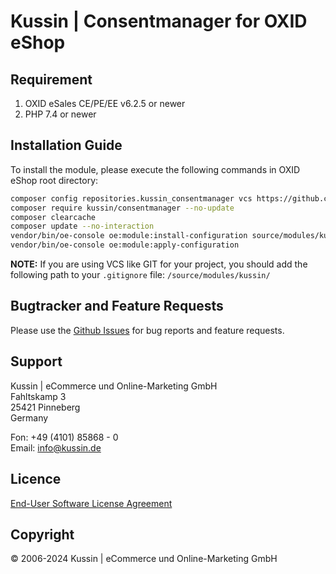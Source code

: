 # Kussin | Consentmanager for OXID eShop

## Requirement

1. OXID eSales CE/PE/EE v6.2.5 or newer
2. PHP 7.4 or newer

## Installation Guide

To install the module, please execute the following commands in OXID eShop root directory:

```bash
composer config repositories.kussin_consentmanager vcs https://github.com/kussin/OxidConsentmanager.git
composer require kussin/consentmanager --no-update
composer clearcache
composer update --no-interaction
vendor/bin/oe-console oe:module:install-configuration source/modules/kussin/consentmanager/
vendor/bin/oe-console oe:module:apply-configuration
```

**NOTE:** If you are using VCS like GIT for your project, you should add the following path to your `.gitignore` file:
`/source/modules/kussin/`

## Bugtracker and Feature Requests

Please use the [Github Issues](https://github.com/kussin/OxidConsentmanager/issues) for bug reports and feature requests.

## Support

Kussin | eCommerce und Online-Marketing GmbH<br>
Fahltskamp 3<br>
25421 Pinneberg<br>
Germany

Fon: +49 (4101) 85868 - 0<br>
Email: info@kussin.de

## Licence

[End-User Software License Agreement](LICENSE.md)

## Copyright

&copy; 2006-2024 Kussin | eCommerce und Online-Marketing GmbH
